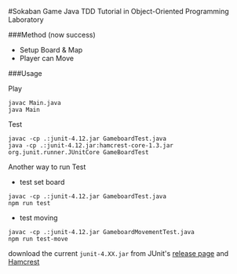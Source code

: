 #Sokaban Game
Java TDD Tutorial in Object-Oriented Programming Laboratory

###Method (now success)
- Setup Board & Map
- Player can Move

###Usage

Play
```
javac Main.java
java Main
```

Test
```
javac -cp .:junit-4.12.jar GameboardTest.java
java -cp .:junit-4.12.jar:hamcrest-core-1.3.jar org.junit.runner.JUnitCore GameBoardTest
```
Another way to run Test
- test set board
```
javac -cp .:junit-4.12.jar GameboardTest.java
npm run test
```
- test moving
```
javac -cp .:junit-4.12.jar GameboardMovementTest.java
npm run test-move
```

download the current `junit-4.XX.jar` from JUnit's [release page](https://github.com/junit-team/junit/releases) and [Hamcrest](http://search.maven.org/remotecontent?filepath=org/hamcrest/hamcrest-core/1.3/hamcrest-core-1.3.jar)






